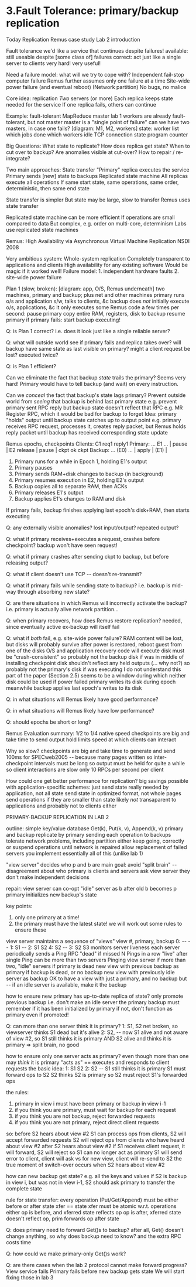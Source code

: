 #  3.Fault Tolerance: primary/backup replication

Today
  Replication
  Remus case study
  Lab 2 introduction

Fault tolerance
  we'd like a service that continues despite failures!
  available: still useable despite [some class of] failures
  correct: act just like a single server to clients
  very hard!
  very useful!

Need a failure model: what will we try to cope with?
  Independent fail-stop computer failure
    Remus further assumes only one failure at a time
  Site-wide power failure (and eventual reboot)
  (Network partition)
  No bugs, no malice

Core idea: replication
  *Two* servers (or more)
  Each replica keeps state needed for the service
  If one replica fails, others can continue

Example: fault-tolerant MapReduce master
  lab 1 workers are already fault-tolerant, but not master
    master is a "single point of failure"
  can we have two masters, in case one fails?
  [diagram: M1, M2, workers]
  state:
    worker list
    which jobs done
    which workers idle
    TCP connection state
    program counter

Big Questions:
  What state to replicate?
  How does replica get state?
  When to cut over to backup?
  Are anomalies visible at cut-over?
  How to repair / re-integrate?

Two main approaches:
  State transfer
    "Primary" replica executes the service
    Primary sends [new] state to backups
  Replicated state machine
    All replicas execute all operations
    If same start state,
      same operations,
      same order,
      deterministic,
      then same end state

State transfer is simpler
  But state may be large, slow to transfer
  Remus uses state transfer

Replicated state machine can be more efficient
  If operations are small compared to data
  But complex, e.g. order on multi-core, determinism
  Labs use replicated state machines

Remus: High Availability via Asynchronous Virtual Machine Replication
NSDI 2008

Very ambitious system:
  Whole-system replication
  Completely transparent to applications and clients
  High availability for any existing software
  Would be magic if it worked well!
  Failure model:
    1. independent hardware faults
    2. site-wide power failure

Plan 1 (slow, broken):
  [diagram: app, O/S, Remus underneath]
  two machines, primary and backup; plus net and other machines
  primary runs o/s and application s/w, talks to clients, &c
  backup does *not* initially execute o/s, applications, &c
    it only executes some Remus code
  a few times per second:
    pause primary
    copy entire RAM, registers, disk to backup
    resume primary
  if primary fails:
    start backup executing!

Q: is Plan 1 correct?
   i.e. does it look just like a single reliable server?

Q: what will outside world see if primary fails and replica takes over?
   will backup have same state as last visible on primary?
   might a client request be lost? executed twice?

Q: is Plan 1 efficient?

Can we eliminate the fact that backup *state* trails the primary?
  Seems very hard!
  Primary would have to tell backup (and wait) on every instruction.

Can we *conceal* the fact that backup's state lags primary?
  Prevent outside world from *seeing* that backup is behind last primary state
    e.g. prevent primary sent RPC reply but backup state doesn't reflect that RPC
    e.g. MR Register RPC, which it would be bad for backup to forget
  Idea: primary "holds" output until backup state catches up to output point
    e.g. primary receives RPC request, processes it, creates reply packet,
    but Remus holds reply packet until backup has received corresponding state update

Remus epochs, checkpoints
  Clients:    C1
               req1                       reply1
  Primary:    ... E1 ... | pause |  E2  release   | pause |
                           ckpt        ok           ckpt
  Backup:      ... (E0) ... |  apply  | (E1)         | 
  1. Primary runs for a while in Epoch 1, holding E1's output
  2. Primary pauses
  3. Primary sends RAM+disk changes to backup (in background)
  4. Primary resumes execution in E2, holding E2's output
  5. Backup copies all to separate RAM, then ACKs
  6. Primary releases E1's output
  7. Backup applies E1's changes to RAM and disk

If primary fails, backup finishes applying last epoch's disk+RAM,
  then starts executing

Q: any externally visible anomalies?
   lost input/output?
   repeated output?

Q: what if primary receives+executes a request, crashes before checkpoint?
   backup won't have seen request!

Q: what if primary crashes after sending ckpt to backup,
   but before releasing output?

Q: what if client doesn't use TCP -- doesn't re-transmit?

Q: what if primary fails while sending state to backup?
   i.e. backup is mid-way through absorbing new state?

Q: are there situations in which Remus will incorrectly activate the backup?
   i.e. primary is actually alive
   network partition...

Q: when primary recovers, how does Remus restore replication?
   needed, since eventually active ex-backup will itself fail

Q: what if *both* fail, e.g. site-wide power failure?
   RAM content will be lost, but disks will probably survive
   after power is restored, reboot guest from one of the disks
     O/S and application recovery code will execute
   disk must be "crash-consistent"
     so probably not the backup disk if was in middle of installing checkpoint
   disk shouldn't reflect any held outputs (... why not?)
     so probably not the primary's disk if was executing
   I do not understand this part of the paper (Section 2.5)
     seems to be a window during which neither disk could be used if power failed
       primary writes its disk during epoch
       meanwhile backup applies last epoch's writes to its disk

Q: in what situations will Remus likely have good performance?

Q: in what situations will Remus likely have low performance?

Q: should epochs be short or long?

Remus Evaluation
  summary: 1/2 to 1/4 native speed
  checkpoints are big and take time to send
  output hold limits speed at which clients can interact

Why so slow?
  checkpoints are big and take time to generate and send
    100ms for SPECweb2005 -- because many pages written
  so inter-checkpoint intervals must be long
  so output must be held for quite a while
  so client interactions are slow
    only 10 RPCs per second per client

How could one get better performance for replication?
  big savings possible with application-specific schemes:
    just send state really needed by application, not all state
    send state in optimized format, not whole pages
    send operations if they are smaller than state
  likely *not* transaparent to applications
    and probably not to clients either

PRIMARY-BACKUP REPLICATION IN LAB 2

outline:
  simple key/value database
    Get(k), Put(k, v), Append(k, v)
  primary and backup
  replicate by primary sending each operation to backups
  tolerate network problems, including partition
    either keep going, correctly
    or suspend operations until network is repaired
  allow replacement of failed servers
  you implement essentially all of this (unlike lab 1)

"view server" decides who p and b are
  main goal: avoid "split brain" -- disagreement about who primary is
  clients and servers ask view server
  they don't make independent decisions

repair:
  view server can co-opt "idle" server as b after old b becomes p
  primary initializes new backup's state

key points:
  1. only one primary at a time!
  2. the primary must have the latest state!
  we will work out some rules to ensure these

view server
  maintains a sequence of "views"
    view #, primary, backup
    0: -- --
    1: S1 --
    2: S1 S2
    4: S2 --
    3: S2 S3
  monitors server liveness
    each server periodically sends a Ping RPC
    "dead" if missed N Pings in a row
    "live" after single Ping
  can be more than two servers Pinging view server
    if more than two, "idle" servers
  if primary is dead
    new view with previous backup as primary
  if backup is dead, or no backup
    new view with previously idle server as backup
  OK to have a view with just a primary, and no backup
    but -- if an idle server is available, make it the backup

how to ensure new primary has up-to-date replica of state?
  only promote previous backup
  i.e. don't make an idle server the primary
  backup must remember if it has been initialized by primary
    if not, don't function as primary even if promoted!

Q: can more than one server think it is primary?
   1: S1, S2
      net broken, so viewserver thinks S1 dead but it's alive
   2: S2, --
   now S1 alive and not aware of view #2, so S1 still thinks it is primary
   AND S2 alive and thinks it is primary
   => split brain, no good

how to ensure only one server acts as primary?
  even though more than one may *think* it is primary
  "acts as" == executes and responds to client requests
  the basic idea:
    1: S1 S2
    2: S2 --
    S1 still thinks it is primary
    S1 must forward ops to S2
    S2 thinks S2 is primary
    so S2 must reject S1's forwarded ops

the rules:
  1. primary in view i must have been primary or backup in view i-1 
  2. if you think you are primary, must wait for backup for each request
  3. if you think you are not backup, reject forwarded requests
  4. if you think you are not primary, reject direct client requests

so:
  before S2 hears about view #2
    S1 can process ops from clients, S2 will accept forwarded requests
    S2 will reject ops from clients who have heard about view #2
  after S2 hears about view #2
    if S1 receives client request, it will forward, S2 will reject
      so S1 can no longer act as primary
    S1 will send error to client, client will ask vs for new view,
       client will re-send to S2
  the true moment of switch-over occurs when S2 hears about view #2

how can new backup get state?
  e.g. all the keys and values
  if S2 is backup in view i, but was not in view i-1,
    S2 should ask primary to transfer the complete state

rule for state transfer:
  every operation (Put/Get/Append) must be either before or after state xfer
    == state xfer must be atomic w.r.t. operations
  either
    op is before, and xferred state reflects op
    op is after, xferred state doesn't reflect op, prim forwards op after state

Q: does primary need to forward Get()s to backup?
   after all, Get() doesn't change anything, so why does backup need to know?
   and the extra RPC costs time

Q: how could we make primary-only Get()s work?

Q: are there cases when the lab 2 protocol cannot make forward progress?
   View service fails
   Primary fails before new backup gets state
   We will start fixing those in lab 3